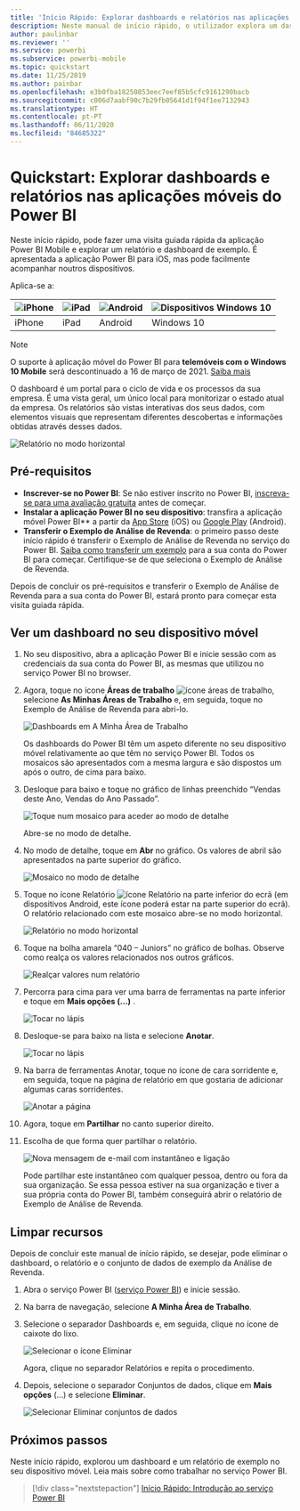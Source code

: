 ```yaml
---
title: 'Início Rápido: Explorar dashboards e relatórios nas aplicações móveis'
description: Neste manual de início rápido, o utilizador explora um dashboard e um relatório de exemplo nas aplicações móveis do Power BI.
author: paulinbar
ms.reviewer: ''
ms.service: powerbi
ms.subservice: powerbi-mobile
ms.topic: quickstart
ms.date: 11/25/2019
ms.author: painbar
ms.openlocfilehash: e3b0fba18250853eec7eef85b5cfc9161290bacb
ms.sourcegitcommit: c006d7aabf90c7b29fb05641d1f94f1ee7132943
ms.translationtype: HT
ms.contentlocale: pt-PT
ms.lasthandoff: 06/11/2020
ms.locfileid: "84685322"
---
```

# <a name="quickstart-explore-dashboards-and-reports-in-the-power-bi-mobile-apps"></a>Quickstart: Explorar dashboards e relatórios nas aplicações móveis do Power BI
Neste início rápido, pode fazer uma visita guiada rápida da aplicação Power BI Mobile e explorar um relatório e dashboard de exemplo. É apresentada a aplicação Power BI para iOS, mas pode facilmente acompanhar noutros dispositivos.

Aplica-se a:

| ![iPhone](./media/mobile-apps-quickstart-view-dashboard-report/iphone-logo-30-px.png) | ![iPad](./media/mobile-apps-quickstart-view-dashboard-report/ipad-logo-30-px.png) | ![Android](./media/mobile-apps-quickstart-view-dashboard-report/android-logo-30-px.png) | ![Dispositivos Windows 10](./media/mobile-apps-quickstart-view-dashboard-report/win-10-logo-30-px.png) |
|:--- |:--- |:--- |:--- |
| iPhone | iPad | Android | Windows 10 |

>[!NOTE]
>O suporte à aplicação móvel do Power BI para **telemóveis com o Windows 10 Mobile** será descontinuado a 16 de março de 2021. [Saiba mais](https://go.microsoft.com/fwlink/?linkid=2121400)

O dashboard é um portal para o ciclo de vida e os processos da sua empresa. É uma vista geral, um único local para monitorizar o estado atual da empresa. Os relatórios são vistas interativas dos seus dados, com elementos visuais que representam diferentes descobertas e informações obtidas através desses dados. 

![Relatório no modo horizontal](././media/mobile-apps-quickstart-view-dashboard-report/power-bi-android-quickstart-report.png)

## <a name="prerequisites"></a>Pré-requisitos

* **Inscrever-se no Power BI**: Se não estiver inscrito no Power BI, [inscreva-se para uma avaliação gratuita](https://app.powerbi.com/signupredirect?pbi_source=web) antes de começar.
* **Instalar a aplicação Power BI no seu dispositivo**: transfira a aplicação móvel Power BI** a partir da [App Store](https://apps.apple.com/app/microsoft-power-bi/id929738808) (iOS) ou [Google Play](https://play.google.com/store/apps/details?id=com.microsoft.powerbim&amp;amp;clcid=0x409) (Android).
* **Transferir o Exemplo de Análise de Revenda**: o primeiro passo deste início rápido é transferir o Exemplo de Análise de Revenda no serviço do Power BI. [Saiba como transferir um exemplo](./mobile-apps-download-samples.md) para a sua conta do Power BI para começar. Certifique-se de que seleciona o Exemplo de Análise de Revenda.

Depois de concluir os pré-requisitos e transferir o Exemplo de Análise de Revenda para a sua conta do Power BI, estará pronto para começar esta visita guiada rápida.

## <a name="view-a-dashboard-on-your-mobile-device"></a>Ver um dashboard no seu dispositivo móvel
1. No seu dispositivo, abra a aplicação Power BI e inicie sessão com as credenciais da sua conta do Power BI, as mesmas que utilizou no serviço Power BI no browser.
 
1. Agora, toque no ícone **Áreas de trabalho** ![ícone áreas de trabalho](./media/mobile-apps-quickstart-view-dashboard-report/power-bi-iphone-workspaces-button.png), selecione **As Minhas Áreas de Trabalho** e, em seguida, toque no Exemplo de Análise de Revenda para abri-lo.

    ![Dashboards em A Minha Área de Trabalho](./media/mobile-apps-quickstart-view-dashboard-report/power-bi-android-quickstart-dashboard.png)
   
    Os dashboards do Power BI têm um aspeto diferente no seu dispositivo móvel relativamente ao que têm no serviço Power BI. Todos os mosaicos são apresentados com a mesma largura e são dispostos um após o outro, de cima para baixo.

6. Desloque para baixo e toque no gráfico de linhas preenchido “Vendas deste Ano, Vendas do Ano Passado”.

    ![Toque num mosaico para aceder ao modo de detalhe](./media/mobile-apps-quickstart-view-dashboard-report/power-bi-android-quickstart-tap-tile-fave.png)

    Abre-se no modo de detalhe.

7. No modo de detalhe, toque em **Abr** no gráfico. Os valores de abril são apresentados na parte superior do gráfico.

    ![Mosaico no modo de detalhe](./media/mobile-apps-quickstart-view-dashboard-report/power-bi-android-quickstart-tile-focus.png)

8. Toque no ícone Relatório ![ícone Relatório](./media/mobile-apps-quickstart-view-dashboard-report/power-bi-android-quickstart-report-icon.png) na parte inferior do ecrã (em dispositivos Android, este ícone poderá estar na parte superior do ecrã). O relatório relacionado com este mosaico abre-se no modo horizontal.

    ![Relatório no modo horizontal](././media/mobile-apps-quickstart-view-dashboard-report/power-bi-android-quickstart-report.png)

9. Toque na bolha amarela “040 – Juniors” no gráfico de bolhas. Observe como realça os valores relacionados nos outros gráficos. 

    ![Realçar valores num relatório](./media/mobile-apps-quickstart-view-dashboard-report/power-bi-android-quickstart-cross-highlight.png)

10. Percorra para cima para ver uma barra de ferramentas na parte inferior e toque em **Mais opções (…)** .

    ![Tocar no lápis](./media/mobile-apps-quickstart-view-dashboard-report/power-bi-android-quickstart-tap-pencil.png)


11. Desloque-se para baixo na lista e selecione **Anotar**.

    ![Tocar no lápis](./media/mobile-apps-quickstart-view-dashboard-report/power-bi-android-quickstart-tap-pencil2.png)

12. Na barra de ferramentas Anotar, toque no ícone de cara sorridente e, em seguida, toque na página de relatório em que gostaria de adicionar algumas caras sorridentes.
 
    ![Anotar a página](./media/mobile-apps-quickstart-view-dashboard-report/power-bi-android-quickstart-annotate.png)

13. Agora, toque em **Partilhar** no canto superior direito.

14. Escolha de que forma quer partilhar o relatório.  

    ![Nova mensagem de e-mail com instantâneo e ligação](./media/mobile-apps-quickstart-view-dashboard-report/power-bi-android-quickstart-send-snapshot.png)

    Pode partilhar este instantâneo com qualquer pessoa, dentro ou fora da sua organização. Se essa pessoa estiver na sua organização e tiver a sua própria conta do Power BI, também conseguirá abrir o relatório de Exemplo de Análise de Revenda.

## <a name="clean-up-resources"></a>Limpar recursos

Depois de concluir este manual de início rápido, se desejar, pode eliminar o dashboard, o relatório e o conjunto de dados de exemplo da Análise de Revenda.

1. Abra o serviço Power BI ([serviço Power BI](https://app.powerbi.com)) e inicie sessão.

2. Na barra de navegação, selecione **A Minha Área de Trabalho**.

3. Selecione o separador Dashboards e, em seguida, clique no ícone de caixote do lixo.

    ![Selecionar o ícone Eliminar](./media/mobile-apps-quickstart-view-dashboard-report/power-bi-android-quickstart-delete-retail.png)

    Agora, clique no separador Relatórios e repita o procedimento.

4. Depois, selecione o separador Conjuntos de dados, clique em **Mais opções** (...) e selecione **Eliminar**. 


    ![Selecionar Eliminar conjuntos de dados](./media/mobile-apps-quickstart-view-dashboard-report/power-bi-android-quickstart-delete-retail-datasets.png)

## <a name="next-steps"></a>Próximos passos

Neste início rápido, explorou um dashboard e um relatório de exemplo no seu dispositivo móvel. Leia mais sobre como trabalhar no serviço Power BI. 

> [!div class="nextstepaction"]
> [Início Rápido: Introdução ao serviço Power BI](../end-user-experience.md)

